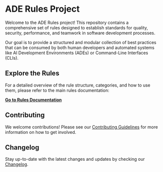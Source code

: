 # ADE Rules Project

Welcome to the ADE Rules project! This repository contains a comprehensive set of rules designed to establish standards for quality, security, performance, and teamwork in software development processes.

Our goal is to provide a structured and modular collection of best practices that can be consumed by both human developers and automated systems like AI Development Environments (ADEs) or Command-Line Interfaces (CLIs).

## Explore the Rules

For a detailed overview of the rule structure, categories, and how to use them, please refer to the main rules documentation:

[**Go to Rules Documentation**](rules/readme.md)

## Contributing

We welcome contributions! Please see our [Contributing Guidelines](CONTRIBUTING.md) for more information on how to get involved.

## Changelog

Stay up-to-date with the latest changes and updates by checking our [Changelog](CHANGELOG.md).